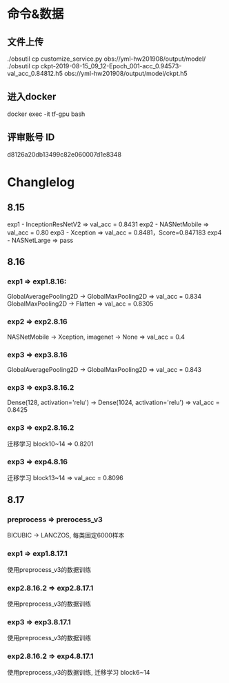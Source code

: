 # 命令&数据

## 文件上传
./obsutil cp customize_service.py obs://yml-hw201908/output/model/
./obsutil cp ckpt-2019-08-15_09_12-Epoch_001-acc_0.94573-val_acc_0.84812.h5 obs://yml-hw201908/output/model/ckpt.h5

## 进入docker
docker exec -it tf-gpu bash

## 评审账号 ID
d8126a20db13499c82e060007d1e8348

# Changlelog

## 8.15
exp1 - InceptionResNetV2 => val_acc = 0.8431
exp2 - NASNetMobile => val_acc = 0.80
exp3 - Xception => val_acc = 0.8481，Score=0.847183
exp4 - NASNetLarge => pass

## 8.16

### exp1 => exp1.8.16:
GlobalAveragePooling2D -> GlobalMaxPooling2D => val_acc = 0.834
GlobalMaxPooling2D -> Flatten => val_acc = 0.8305

### exp2 => exp2.8.16
NASNetMobile -> Xception, imagenet -> None => val_acc = 0.4


### exp3 => exp3.8.16
GlobalAveragePooling2D -> GlobalMaxPooling2D => val_acc = 0.843

### exp3 => exp3.8.16.2
Dense(128, activation='relu') -> Dense(1024, activation='relu') => val_acc = 0.8425

### exp3 => exp2.8.16.2
迁移学习 block10~14 => 0.8201

### exp3 => exp4.8.16
迁移学习 block13~14 => val_acc = 0.8096

## 8.17

### preprocess => prerocess_v3
BICUBIC -> LANCZOS, 每类固定6000样本

### exp1 => exp1.8.17.1
使用preprocess_v3的数据训练

### exp2.8.16.2 => exp2.8.17.1
使用preprocess_v3的数据训练

### exp3 => exp3.8.17.1
使用preprocess_v3的数据训练

### exp2.8.16.2 => exp4.8.17.1
使用preprocess_v3的数据训练, 迁移学习 block6~14






